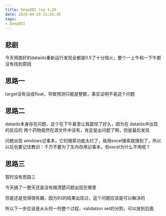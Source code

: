 ```yaml
---
title: DeepDDI log 4.20
date: 2020-04-20 21:26:36
tags:
- DeepDDI
---
```


## 悲剧

今天用跑好的dataidx重新运行发现全都是0.5了十分恼火，整个一上午和一下午都没有找到原因

## 思路一

target没有设成float，导致预测只能是整数，事实证明不是这个问题

## 思路二

dataidx本身存在问题，这个在下午甚至让我震惊了好久，因为在 dataidx中出现的反应的 两个药物竟然在源文件中没有，肯定是出问题了啊，但是最后发现

问题出现 windows记事本，它的搜索功能太烂了，我用excel搜索就搜到了，所以以后也要记住教训：千万不要为了生内存用记事本，有excel为什么不用呢？

## 思路三

暂时没有思路三

今天搞了一整天还是没有搞清楚问题出现在哪里

但是还是觉得很有趣，因为93的结果出现过，这个问题应该是可以解决的

所以下一步应该是从头捋一捋整个过程，validation set的分割，可以放到后面